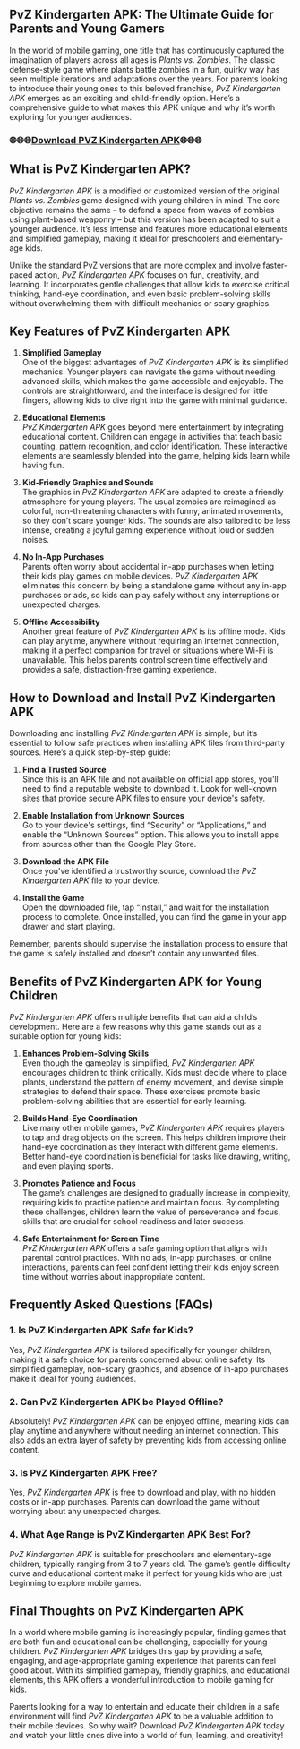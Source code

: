 ## PvZ Kindergarten APK: The Ultimate Guide for Parents and Young Gamers

In the world of mobile gaming, one title that has continuously captured the imagination of players across all ages is *Plants vs. Zombies*. The classic defense-style game where plants battle zombies in a fun, quirky way has seen multiple iterations and adaptations over the years. For parents looking to introduce their young ones to this beloved franchise, *PvZ Kindergarten APK* emerges as an exciting and child-friendly option. Here’s a comprehensive guide to what makes this APK unique and why it’s worth exploring for younger audiences.

### 🌐🌐🌐[Download PVZ Kindergarten APK](https://badatiapk.com/pvz-kindergarten/)🌐🌐🌐

## What is PvZ Kindergarten APK?

*PvZ Kindergarten APK* is a modified or customized version of the original *Plants vs. Zombies* game designed with young children in mind. The core objective remains the same – to defend a space from waves of zombies using plant-based weaponry – but this version has been adapted to suit a younger audience. It’s less intense and features more educational elements and simplified gameplay, making it ideal for preschoolers and elementary-age kids.

Unlike the standard PvZ versions that are more complex and involve faster-paced action, *PvZ Kindergarten APK* focuses on fun, creativity, and learning. It incorporates gentle challenges that allow kids to exercise critical thinking, hand-eye coordination, and even basic problem-solving skills without overwhelming them with difficult mechanics or scary graphics.

## Key Features of PvZ Kindergarten APK

1. **Simplified Gameplay**  
   One of the biggest advantages of *PvZ Kindergarten APK* is its simplified mechanics. Younger players can navigate the game without needing advanced skills, which makes the game accessible and enjoyable. The controls are straightforward, and the interface is designed for little fingers, allowing kids to dive right into the game with minimal guidance.

2. **Educational Elements**  
   *PvZ Kindergarten APK* goes beyond mere entertainment by integrating educational content. Children can engage in activities that teach basic counting, pattern recognition, and color identification. These interactive elements are seamlessly blended into the game, helping kids learn while having fun.

3. **Kid-Friendly Graphics and Sounds**  
   The graphics in *PvZ Kindergarten APK* are adapted to create a friendly atmosphere for young players. The usual zombies are reimagined as colorful, non-threatening characters with funny, animated movements, so they don’t scare younger kids. The sounds are also tailored to be less intense, creating a joyful gaming experience without loud or sudden noises.

4. **No In-App Purchases**  
   Parents often worry about accidental in-app purchases when letting their kids play games on mobile devices. *PvZ Kindergarten APK* eliminates this concern by being a standalone game without any in-app purchases or ads, so kids can play safely without any interruptions or unexpected charges.

5. **Offline Accessibility**  
   Another great feature of *PvZ Kindergarten APK* is its offline mode. Kids can play anytime, anywhere without requiring an internet connection, making it a perfect companion for travel or situations where Wi-Fi is unavailable. This helps parents control screen time effectively and provides a safe, distraction-free gaming experience.

## How to Download and Install PvZ Kindergarten APK

Downloading and installing *PvZ Kindergarten APK* is simple, but it’s essential to follow safe practices when installing APK files from third-party sources. Here’s a quick step-by-step guide:

1. **Find a Trusted Source**  
   Since this is an APK file and not available on official app stores, you’ll need to find a reputable website to download it. Look for well-known sites that provide secure APK files to ensure your device's safety.

2. **Enable Installation from Unknown Sources**  
   Go to your device's settings, find “Security” or “Applications,” and enable the “Unknown Sources” option. This allows you to install apps from sources other than the Google Play Store.

3. **Download the APK File**  
   Once you’ve identified a trustworthy source, download the *PvZ Kindergarten APK* file to your device.

4. **Install the Game**  
   Open the downloaded file, tap “Install,” and wait for the installation process to complete. Once installed, you can find the game in your app drawer and start playing.

Remember, parents should supervise the installation process to ensure that the game is safely installed and doesn’t contain any unwanted files.

## Benefits of PvZ Kindergarten APK for Young Children

*PvZ Kindergarten APK* offers multiple benefits that can aid a child’s development. Here are a few reasons why this game stands out as a suitable option for young kids:

1. **Enhances Problem-Solving Skills**  
   Even though the gameplay is simplified, *PvZ Kindergarten APK* encourages children to think critically. Kids must decide where to place plants, understand the pattern of enemy movement, and devise simple strategies to defend their space. These exercises promote basic problem-solving abilities that are essential for early learning.

2. **Builds Hand-Eye Coordination**  
   Like many other mobile games, *PvZ Kindergarten APK* requires players to tap and drag objects on the screen. This helps children improve their hand-eye coordination as they interact with different game elements. Better hand-eye coordination is beneficial for tasks like drawing, writing, and even playing sports.

3. **Promotes Patience and Focus**  
   The game’s challenges are designed to gradually increase in complexity, requiring kids to practice patience and maintain focus. By completing these challenges, children learn the value of perseverance and focus, skills that are crucial for school readiness and later success.

4. **Safe Entertainment for Screen Time**  
   *PvZ Kindergarten APK* offers a safe gaming option that aligns with parental control practices. With no ads, in-app purchases, or online interactions, parents can feel confident letting their kids enjoy screen time without worries about inappropriate content.

## Frequently Asked Questions (FAQs)

### 1. Is PvZ Kindergarten APK Safe for Kids?
Yes, *PvZ Kindergarten APK* is tailored specifically for younger children, making it a safe choice for parents concerned about online safety. Its simplified gameplay, non-scary graphics, and absence of in-app purchases make it ideal for young audiences.

### 2. Can PvZ Kindergarten APK be Played Offline?
Absolutely! *PvZ Kindergarten APK* can be enjoyed offline, meaning kids can play anytime and anywhere without needing an internet connection. This also adds an extra layer of safety by preventing kids from accessing online content.

### 3. Is PvZ Kindergarten APK Free?
Yes, *PvZ Kindergarten APK* is free to download and play, with no hidden costs or in-app purchases. Parents can download the game without worrying about any unexpected charges.

### 4. What Age Range is PvZ Kindergarten APK Best For?
*PvZ Kindergarten APK* is suitable for preschoolers and elementary-age children, typically ranging from 3 to 7 years old. The game’s gentle difficulty curve and educational content make it perfect for young kids who are just beginning to explore mobile games.

## Final Thoughts on PvZ Kindergarten APK

In a world where mobile gaming is increasingly popular, finding games that are both fun and educational can be challenging, especially for young children. *PvZ Kindergarten APK* bridges this gap by providing a safe, engaging, and age-appropriate gaming experience that parents can feel good about. With its simplified gameplay, friendly graphics, and educational elements, this APK offers a wonderful introduction to mobile gaming for kids.

Parents looking for a way to entertain and educate their children in a safe environment will find *PvZ Kindergarten APK* to be a valuable addition to their mobile devices. So why wait? Download *PvZ Kindergarten APK* today and watch your little ones dive into a world of fun, learning, and creativity!
